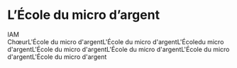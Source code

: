 #  L’École du micro d’argent 
IAM \
ChœurL'École du micro d'argentL'École du micro d'argentL'Écoledu micro d'argentL'École du micro d'argentL'École du micro d'argentL'École du micro d'argentL'École du micro d'argent



